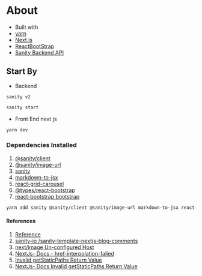 # About

- Built with
- [yarn](https://yarnpkg.com/)
- [Next.js](https://nextjs.org/)
- [ReactBootStrap](https://react-bootstrap.github.io/)
- [Sanity Backend API](https://www.sanity.io/)

## Start By

- Backend

`sanity v2`

```bash
sanity start
```

- Front End next js
  
```bash
yarn dev
```

### Dependencies Installed

1. [@sanity/client](https://yarnpkg.com/package/@sanity/client)
2. [@sanity/image-url](https://yarnpkg.com/package/@sanity/image-url)
3. [sanity](https://yarnpkg.com/package/sanity)
4. [markdown-to-jsx](https://yarnpkg.com/package/markdown-to-jsx)
5. [react-grid-carousel](https://yarnpkg.com/package/react-grid-carousel)
6. [@types/react-bootstrap](https://yarnpkg.com/package/@types/react-bootstrap)
7. [react-bootstrap bootstrap](https://react-bootstrap.github.io/getting-started/introduction)

```bash
yarn add sanity @sanity/client @sanity/image-url markdown-to-jsx react-grid-carousel react-bootstrap bootstrap @types/react-bootstrap
```

#### References

1. [Reference](https://www.sanity.io/docs/reference-type)
2. [sanity-io /sanity-template-nextjs-blog-comments](https://github.com/sanity-io/sanity-template-nextjs-blog-comments)
3. [next/image Un-configured Host](https://nextjs.org/docs/messages/next-image-unconfigured-host)
4. [NextJs- Docs - href-interpolation-failed](https://nextjs.org/docs/messages/href-interpolation-failed)
5. [Invalid getStaticPaths Return Value](https://nextjs.org/docs/messages/invalid-getstaticpaths-value)
6. [NextJs- Docs  Invalid getStaticPaths Return Value](https://nextjs.org/docs/messages/invalid-getstaticpaths-value)